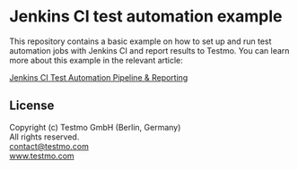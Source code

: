 # Jenkins CI test automation example

This repository contains a basic example on how to set up and run test automation jobs with Jenkins CI and report results to Testmo. You can learn more about this example in the relevant article:

[Jenkins CI Test Automation Pipeline & Reporting](https://www.testmo.com/guides/jenkins-ci-test-automation)

## License

Copyright (c) Testmo GmbH (Berlin, Germany)<br>
All rights reserved.<br>
contact@testmo.com<br>
www.testmo.com
